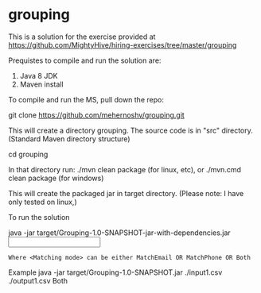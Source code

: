 # grouping

This is a solution for the exercise provided at https://github.com/MightyHive/hiring-exercises/tree/master/grouping

Prequistes to compile and run the solution are:
1) Java 8 JDK
2) Maven install

To compile and run the MS, pull down the repo:

git clone https://github.com/mehernoshv/grouping.git

This will create a directory grouping. The source code is in "src" directory. (Standard Maven directory structure)

cd grouping

In that directory run:
    ./mvn clean package (for linux, etc), or
    ./mvn.cmd clean package (for windows) 

This will create the packaged jar in target directory. (Please note: I have only tested on linux,)

To run the solution

java -jar target/Grouping-1.0-SNAPSHOT-jar-with-dependencies.jar <Input CSV file path> <Output CSV file path> <Matching mode>

	Where <Matching mode> can be either MatchEmail OR MatchPhone OR Both


Example
  java -jar target/Grouping-1.0-SNAPSHOT.jar ./input1.csv ./output1.csv Both

